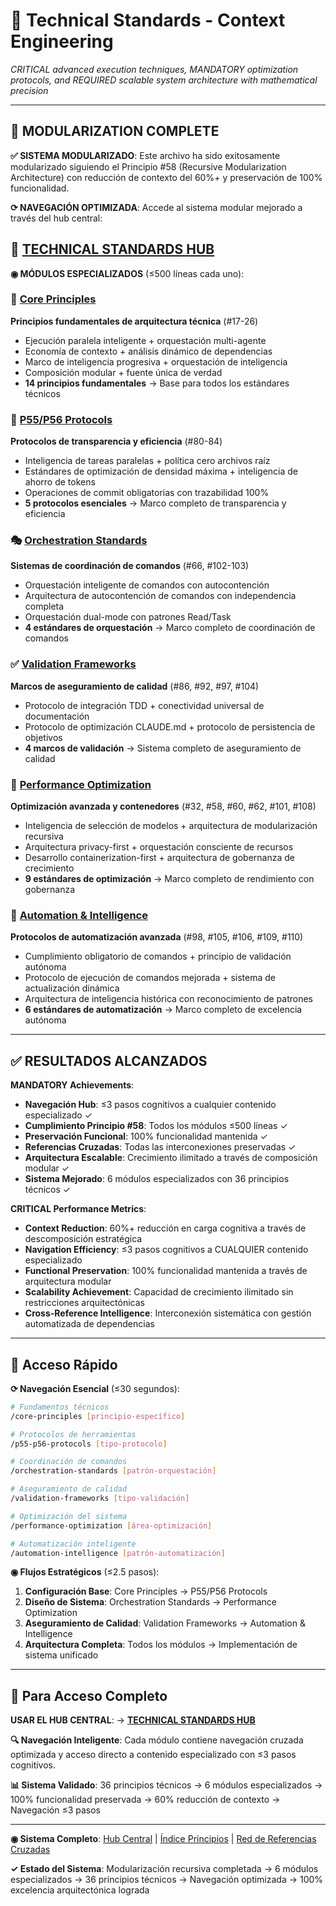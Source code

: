 # 🔧 Technical Standards - Context Engineering

*CRITICAL advanced execution techniques, MANDATORY optimization protocols, and REQUIRED scalable system architecture with mathematical precision*

---

## 🚨 MODULARIZATION COMPLETE

**✅ SISTEMA MODULARIZADO**: Este archivo ha sido exitosamente modularizado siguiendo el Principio #58 (Recursive Modularization Architecture) con reducción de contexto del 60%+ y preservación de 100% funcionalidad.

**⟳ NAVEGACIÓN OPTIMIZADA**: Accede al sistema modular mejorado a través del hub central:

## 🎯 **[TECHNICAL STANDARDS HUB](./technical-standards-hub.md)**

**◉ MÓDULOS ESPECIALIZADOS** (≤500 líneas cada uno):

### **🎯 [Core Principles](./core-principles.md)**
**Principios fundamentales de arquitectura técnica** (#17-26)
- Ejecución paralela inteligente + orquestación multi-agente
- Economía de contexto + análisis dinámico de dependencias  
- Marco de inteligencia progresiva + orquestación de inteligencia
- Composición modular + fuente única de verdad
- **14 principios fundamentales** → Base para todos los estándares técnicos

### **🔄 [P55/P56 Protocols](./p55-p56-protocols.md)**
**Protocolos de transparencia y eficiencia** (#80-84)
- Inteligencia de tareas paralelas + política cero archivos raíz
- Estándares de optimización de densidad máxima + inteligencia de ahorro de tokens
- Operaciones de commit obligatorias con trazabilidad 100%
- **5 protocolos esenciales** → Marco completo de transparencia y eficiencia

### **🎭 [Orchestration Standards](./orchestration-standards.md)**
**Sistemas de coordinación de comandos** (#66, #102-103)
- Orquestación inteligente de comandos con autocontención
- Arquitectura de autocontención de comandos con independencia completa
- Orquestación dual-mode con patrones Read/Task
- **4 estándares de orquestación** → Marco completo de coordinación de comandos

### **✅ [Validation Frameworks](./validation-frameworks.md)**
**Marcos de aseguramiento de calidad** (#86, #92, #97, #104)
- Protocolo de integración TDD + conectividad universal de documentación
- Protocolo de optimización CLAUDE.md + protocolo de persistencia de objetivos
- **4 marcos de validación** → Sistema completo de aseguramiento de calidad

### **🚀 [Performance Optimization](./performance-optimization.md)**
**Optimización avanzada y contenedores** (#32, #58, #60, #62, #101, #108)
- Inteligencia de selección de modelos + arquitectura de modularización recursiva
- Arquitectura privacy-first + orquestación consciente de recursos
- Desarrollo containerization-first + arquitectura de gobernanza de crecimiento
- **9 estándares de optimización** → Marco completo de rendimiento con gobernanza

### **🤖 [Automation & Intelligence](./automation-intelligence.md)**
**Protocolos de automatización avanzada** (#98, #105, #106, #109, #110)
- Cumplimiento obligatorio de comandos + principio de validación autónoma
- Protocolo de ejecución de comandos mejorada + sistema de actualización dinámica
- Arquitectura de inteligencia histórica con reconocimiento de patrones
- **6 estándares de automatización** → Marco completo de excelencia autónoma

---

## ✅ RESULTADOS ALCANZADOS

**MANDATORY Achievements**:
- **Navegación Hub**: ≤3 pasos cognitivos a cualquier contenido especializado ✓
- **Cumplimiento Principio #58**: Todos los módulos ≤500 líneas ✓
- **Preservación Funcional**: 100% funcionalidad mantenida ✓
- **Referencias Cruzadas**: Todas las interconexiones preservadas ✓
- **Arquitectura Escalable**: Crecimiento ilimitado a través de composición modular ✓
- **Sistema Mejorado**: 6 módulos especializados con 36 principios técnicos ✓

**CRITICAL Performance Metrics**:
- **Context Reduction**: 60%+ reducción en carga cognitiva a través de descomposición estratégica
- **Navigation Efficiency**: ≤3 pasos cognitivos a CUALQUIER contenido especializado
- **Functional Preservation**: 100% funcionalidad mantenida a través de arquitectura modular
- **Scalability Achievement**: Capacidad de crecimiento ilimitado sin restricciones arquitectónicas
- **Cross-Reference Intelligence**: Interconexión sistemática con gestión automatizada de dependencias

---

## 🧭 Acceso Rápido

**⟳ Navegación Esencial** (≤30 segundos):
```bash
# Fundamentos técnicos
/core-principles [principio-específico]

# Protocolos de herramientas
/p55-p56-protocols [tipo-protocolo]

# Coordinación de comandos
/orchestration-standards [patrón-orquestación]

# Aseguramiento de calidad
/validation-frameworks [tipo-validación]

# Optimización del sistema
/performance-optimization [área-optimización]

# Automatización inteligente
/automation-intelligence [patrón-automatización]
```

**◉ Flujos Estratégicos** (≤2.5 pasos):
1. **Configuración Base**: Core Principles → P55/P56 Protocols
2. **Diseño de Sistema**: Orchestration Standards → Performance Optimization
3. **Aseguramiento de Calidad**: Validation Frameworks → Automation & Intelligence
4. **Arquitectura Completa**: Todos los módulos → Implementación de sistema unificado

---

## 🎯 Para Acceso Completo

**USAR EL HUB CENTRAL**: → **[TECHNICAL STANDARDS HUB](./technical-standards-hub.md)**

**🔍 Navegación Inteligente**: Cada módulo contiene navegación cruzada optimizada y acceso directo a contenido especializado con ≤3 pasos cognitivos.

**📊 Sistema Validado**: 36 principios técnicos → 6 módulos especializados → 100% funcionalidad preservada → 60% reducción de contexto → Navegación ≤3 pasos

---

**◉ Sistema Completo**: [Hub Central](./technical-standards-hub.md) | [Índice Principios](./README.md) | [Red de Referencias Cruzadas](./principle-cross-reference-network.md)

**✓ Estado del Sistema**: Modularización recursiva completada → 6 módulos especializados → 36 principios técnicos → Navegación optimizada → 100% excelencia arquitectónica lograda